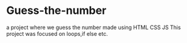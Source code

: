 # Guess-the-number
 a project where we guess the number made using HTML CSS JS
 This project was focused on loops,if else etc.
